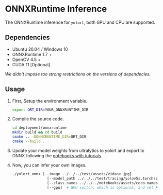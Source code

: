 # ONNXRuntime Inference

The ONNXRuntime inference for `yolort`, both GPU and CPU are supported.

## Dependencies

- Ubuntu 20.04 / Windows 10
- ONNXRuntime 1.7 +
- OpenCV 4.5 +
- CUDA 11 [Optional]

*We didn't impose too strong restrictions on the versions of dependecies.*

## Usage

1. First, Setup the environment variable.

    ```bash
    export ORT_DIR=YOUR_ONNXRUNTIME_DIR
    ```

2. Compile the source code.

    ```bash
    cd deployment/onnxruntime
    mkdir build && cd build
    cmake .. -DONNXRUNTIME_DIR=ORT_DIR
    cmake --build .
    ```

3. Update your model weights from ultralytics to yolort and export to ONNX following the [notebooks with tutorials](https://github.com/zhiqwang/yolov5-rt-stack/blob/master/notebooks/).

4. Now, you can infer your own images.

    ```bash
    ./yolort_onnx [--image ../../../test/assets/zidane.jpg]
                    [--model_path ../../../test/tracing/yolov5s.torchscript.pt]
                    [--class_names ../../../notebooks/assets/coco.names]
                    [--gpu]  # GPU switch, which is optional, and set False as default
    ```